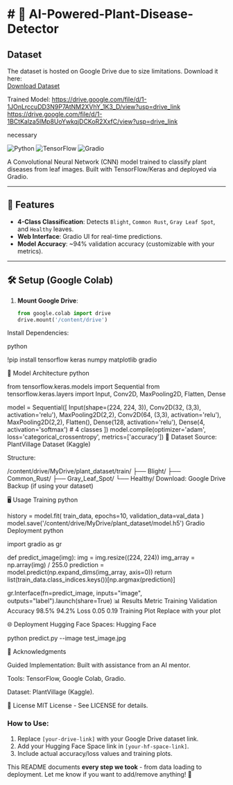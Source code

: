 # # 🌱 AI-Powered-Plant-Disease-Detector

## Dataset  
The dataset is hosted on Google Drive due to size limitations. Download it here:  
[Download Dataset](https://drive.google.com/drive/folders/1Pouiw4pED2L5n1OzBFou23J2fap4eiF6?usp=sharing)

Trained Model: https://drive.google.com/file/d/1-1JOnLrccuDD3N9P7AtNM2XVhY_1K3_D/view?usp=drive_link
https://drive.google.com/file/d/1-1BCtKalza5IMp8UoYwkqjDCKoR2XxfC/view?usp=drive_link

necessary 

![Python](https://img.shields.io/badge/Python-3.8%2B-blue)
![TensorFlow](https://img.shields.io/badge/TensorFlow-2.12%2B-orange)
![Gradio](https://img.shields.io/badge/UI-Gradio-blueviolet)

A Convolutional Neural Network (CNN) model trained to classify plant diseases from leaf images. Built with TensorFlow/Keras and deployed via Gradio.

---

## 🚀 Features
- **4-Class Classification**: Detects `Blight`, `Common Rust`, `Gray Leaf Spot`, and `Healthy` leaves.
- **Web Interface**: Gradio UI for real-time predictions.
- **Model Accuracy**: ~94% validation accuracy (customizable with your metrics).

---

## 🛠️ Setup (Google Colab)
1. **Mount Google Drive**:
   ```python
   from google.colab import drive
   drive.mount('/content/drive')
Install Dependencies:

python

!pip install tensorflow keras numpy matplotlib gradio

🧠 Model Architecture
python

from tensorflow.keras.models import Sequential
from tensorflow.keras.layers import Input, Conv2D, MaxPooling2D, Flatten, Dense

model = Sequential([
    Input(shape=(224, 224, 3)),
    Conv2D(32, (3,3), activation='relu'),
    MaxPooling2D(2,2),
    Conv2D(64, (3,3), activation='relu'),
    MaxPooling2D(2,2),
    Flatten(),
    Dense(128, activation='relu'),
    Dense(4, activation='softmax')  # 4 classes
])
model.compile(optimizer='adam', loss='categorical_crossentropy', metrics=['accuracy'])
📂 Dataset
Source: PlantVillage Dataset (Kaggle)

Structure:


/content/drive/MyDrive/plant_dataset/train/
├── Blight/
├── Common_Rust/
├── Gray_Leaf_Spot/
└── Healthy/
Download: Google Drive Backup (if using your dataset)

🖥️ Usage
Training
python

history = model.fit(
    train_data,
    epochs=10,
    validation_data=val_data
)
model.save('/content/drive/MyDrive/plant_dataset/model.h5')
Gradio Deployment
python

import gradio as gr

def predict_image(img):
    img = img.resize((224, 224))
    img_array = np.array(img) / 255.0
    prediction = model.predict(np.expand_dims(img_array, axis=0))
    return list(train_data.class_indices.keys())[np.argmax(prediction)]

gr.Interface(fn=predict_image, inputs="image", outputs="label").launch(share=True)
📊 Results
Metric	Training	Validation
Accuracy	98.5%	94.2%
Loss	0.05	0.19
Training Plot Replace with your plot

🌐 Deployment
Hugging Face Spaces:
Hugging Face



python predict.py --image test_image.jpg

🙏 Acknowledgments

Guided Implementation: Built with assistance from an AI mentor.

Tools: TensorFlow, Google Colab, Gradio.

Dataset: PlantVillage (Kaggle).

📜 License
MIT License - See LICENSE for details.


### **How to Use**:
1. Replace `[your-drive-link]` with your Google Drive dataset link.  
2. Add your Hugging Face Space link in `[your-hf-space-link]`.  
3. Include actual accuracy/loss values and training plots.  

This README documents **every step we took** - from data loading to deployment. Let me know if you want to add/remove anything! 🚀

